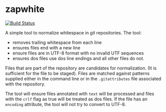 # zapwhite

[![Build Status](https://secure.travis-ci.org/realityforge/zapwhite.png?branch=master)](http://travis-ci.org/realityforge/zapwhite)

A simple tool to normalize whitespace in git repositories. The tool:

* removes trailing whitespace from each line
* ensures files end with a new line
* ensure files are in UTF-8 format with no invalid UTF sequences
* ensures dos files use dos line endings and all other files do not.

Files that are part of the repository are candidates for normalization.
(It is sufficient for the file to be staged). Files are matched against
patterns supplied either in the command line or in the `.gitattributes`
file associated with the repository.

The tool will ensure files annotated with `text` will be processed and
files with the `crlf` flag as true will be treated as dos files. If the
file has an `encoding` attribute, the tool will not try to convert to
UTF-8.
